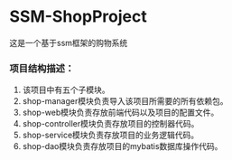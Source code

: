 # SSM-ShopProject
这是一个基于ssm框架的购物系统
### 项目结构描述：
1. 该项目中有五个子模块。
2. shop-manager模块负责导入该项目所需要的所有依赖包。
3. shop-web模块负责存放前端代码以及项目的配置文件。
4. shop-controller模块负责存放项目的控制器代码。
5. shop-service模块负责存放项目的业务逻辑代码。
6. shop-dao模块负责存放项目的mybatis数据库操作代码。
